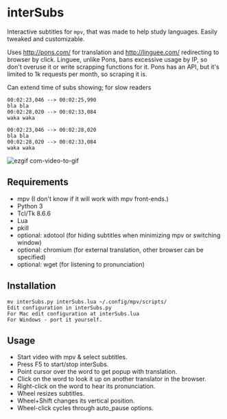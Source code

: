 interSubs
=========

Interactive subtitles for `mpv`, that was made to help study languages. Easily tweaked and customizable.

Uses http://pons.com/ for translation and http://linguee.com/ redirecting to browser by click.
Linguee, unlike Pons, bans excessive usage by IP, so don't overuse it or write scrapping functions for it.
Pons has an API, but it's limited to 1k requests per month, so scraping it is.

Can extend time of subs showing; for slow readers
    
    00:02:23,046 --> 00:02:25,990
    bla bla
    00:02:28,020 --> 00:02:33,084
    waka waka
    
    00:02:23,046 --> 00:02:28,020
    bla bla
    00:02:28,020 --> 00:02:33,084
    waka waka


![ezgif com-video-to-gif](https://cloud.githubusercontent.com/assets/10230453/22852882/683b508e-f04f-11e6-87d0-7477164a1709.gif)

Requirements
------------
   - mpv (I don't know if it will work with mpv front-ends.)
   - Python 3
   - Tcl/Tk 8.6.6
   - Lua
   - pkill
   - optional: xdotool (for hiding subtitles when minimizing mpv or switching window) 
   - optional: chromium (for external translation, other browser can be specified)
   - optional: wget (for listening to pronunciation)

Installation
------------
```
mv interSubs.py interSubs.lua ~/.config/mpv/scripts/
Edit configuration in interSubs.py
For Mac edit configuration at interSubs.lua
For Windows - port it yourself.
```
Usage
-----
- Start video with mpv & select subtitles.
- Press F5 to start/stop interSubs.
- Point cursor over the word to get popup with translation.
- Click on the word to look it up on another translator in the browser.
- Right-click on the word to hear its pronunciation.
- Wheel resizes subtitles.
- Wheel+Shift changes its vertical position.
- Wheel-click cycles through auto_pause options.

